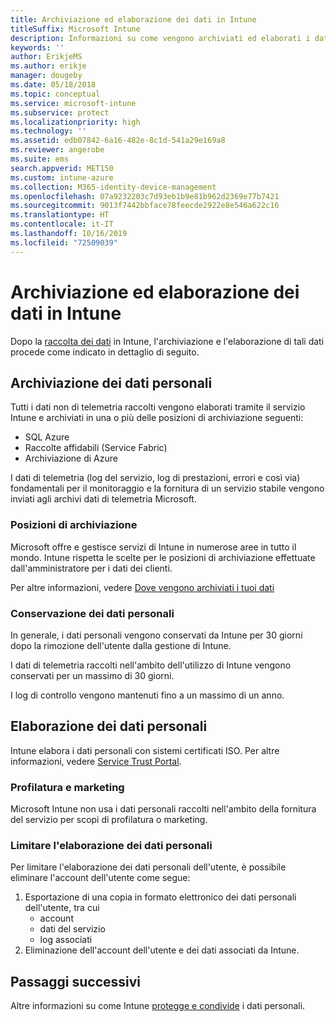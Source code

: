 ```yaml
---
title: Archiviazione ed elaborazione dei dati in Intune
titleSuffix: Microsoft Intune
description: Informazioni su come vengono archiviati ed elaborati i dati personali in Intune.
keywords: ''
author: ErikjeMS
ms.author: erikje
manager: dougeby
ms.date: 05/18/2018
ms.topic: conceptual
ms.service: microsoft-intune
ms.subservice: protect
ms.localizationpriority: high
ms.technology: ''
ms.assetid: edb07842-6a16-482e-8c1d-541a29e169a8
ms.reviewer: angerobe
ms.suite: ems
search.appverid: MET150
ms.custom: intune-azure
ms.collection: M365-identity-device-management
ms.openlocfilehash: 07a9232203c7d93eb1b9e81b962d2369e77b7421
ms.sourcegitcommit: 9013f7442bbface78feecde2922e8e546a622c16
ms.translationtype: HT
ms.contentlocale: it-IT
ms.lasthandoff: 10/16/2019
ms.locfileid: "72509039"
---
```

# <a name="data-storage-and-processing-in-intune"></a>Archiviazione ed elaborazione dei dati in Intune

Dopo la [raccolta dei dati](privacy-data-collect.md) in Intune, l'archiviazione e l'elaborazione di tali dati procede come indicato in dettaglio di seguito.

## <a name="storing-personal-data"></a>Archiviazione dei dati personali

Tutti i dati non di telemetria raccolti vengono elaborati tramite il servizio Intune e archiviati in una o più delle posizioni di archiviazione seguenti: 

- SQL Azure 
- Raccolte affidabili (Service Fabric)  
- Archiviazione di Azure 

I dati di telemetria (log del servizio, log di prestazioni, errori e così via) fondamentali per il monitoraggio e la fornitura di un servizio stabile vengono inviati agli archivi dati di telemetria Microsoft.

### <a name="storage-locations"></a>Posizioni di archiviazione

Microsoft offre e gestisce servizi di Intune in numerose aree in tutto il mondo. Intune rispetta le scelte per le posizioni di archiviazione effettuate dall'amministratore per i dati dei clienti.

Per altre informazioni, vedere [Dove vengono archiviati i tuoi dati](https://www.microsoft.com/trust-center/privacy/data-location)

### <a name="personal-data-retention"></a>Conservazione dei dati personali

In generale, i dati personali vengono conservati da Intune per 30 giorni dopo la rimozione dell'utente dalla gestione di Intune.

I dati di telemetria raccolti nell'ambito dell'utilizzo di Intune vengono conservati per un massimo di 30 giorni.

I log di controllo vengono mantenuti fino a un massimo di un anno.

## <a name="processing-personal-data"></a>Elaborazione dei dati personali

Intune elabora i dati personali con sistemi certificati ISO. Per altre informazioni, vedere [Service Trust Portal](https://www.microsoft.com/en-us/TrustCenter/stp).

### <a name="profiling-and-marketing"></a>Profilatura e marketing

Microsoft Intune non usa i dati personali raccolti nell'ambito della fornitura del servizio per scopi di profilatura o marketing. 

### <a name="restrict-processing-of-personal-data"></a>Limitare l'elaborazione dei dati personali

Per limitare l'elaborazione dei dati personali dell'utente, è possibile eliminare l'account dell'utente come segue:
1. Esportazione di una copia in formato elettronico dei dati personali dell'utente, tra cui
    - account
    - dati del servizio
    - log associati
2. Eliminazione dell'account dell'utente e dei dati associati da Intune.

## <a name="next-steps"></a>Passaggi successivi

Altre informazioni su come Intune [protegge e condivide](privacy-data-secure-share.md) i dati personali. 
